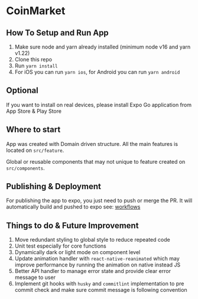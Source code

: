 # CoinMarket

## How To Setup and Run App
1. Make sure node and yarn already installed (minimum node v16 and yarn v1.22)
2. Clone this repo
3. Run `yarn install`
4. For iOS you can run `yarn ios`, for Android you can run `yarn android`

## Optional
If you want to install on real devices, please install Expo Go application from App Store & Play Store

## Where to start
App was created with Domain driven structure. All the main features is located on `src/feature`.

Global or reusable components that may not unique to feature created on `src/components`.



## Publishing & Deployment
For publishing the app to expo, you just need to push or merge the PR. It will automatically build and pushed to expo
see: [workflows](.github/workflows/update.yml)

## Things to do & Future Improvement
1. Move redundant styling to global style to reduce repeated code
2. Unit test especially for core functions
3. Dynamically dark or light mode on component level
4. Update animation handler with `react-native-reanimated` which may improve performance by running the animation on native instead JS
5. Better API handler to manage error state and provide clear error message to user
6. Implement git hooks with `husky` and `commitlint` implementation to pre commit check and make sure commit message is following convention
